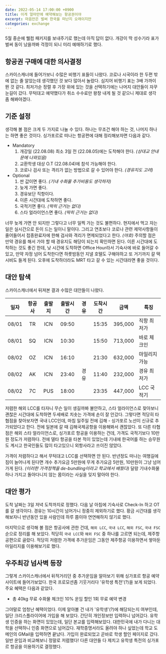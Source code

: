 ```yaml
---
date: 2022-05-14 17:00:00 +0900
title: 이게 얼마만에 예약해보는 항공권이야
excerpt: 마음만은 벌써 한국을 떠난지 오래이지만
categories: exchange
---
```


5월 중순에 웰컴 패키지를 보내주기로 했는데 아직 답이 없다. 개강이 딱 성수기라
표가 벌써 동이 났을까봐 걱정이 되니 미리 예매하기로 했다.

## 항공권 구매에 대한 의사결정

스카이스캐너에 들어가보니 수많은 비행기 표들이 나왔다. 코로나 시국이라 한 두편
밖에 없는 줄 알았는데 생각했던 것 보다 많아서 놀랐다. 심지어 비행기 표는 3배
가까이 뛴 것 같다.  최저가순 정렬 후 가장 위에 있는 것을 선택하기에는 나머지
대안들이 자꾸 눈길이 갔다.  무턱대고 예약했다가 취소 수수료만 왕창 내게 될 것
같으니 제대로 생각 좀 해봐야겠다.

## 기준 설정

생각해 볼 점은 크게 두 가지로 나눌 수 있다. 하나는 무조건 해야 하는 것, 나머지
하나는 하면 좋은 것이다. 싱가포르로 떠나는 항공편에 대해 정리해보자면 다음과
같다.

* Mandatory
  1. 개강일 (22.08.08) 최소 3일 전 (22.08.05)에는 도착해야 한다.
  *(상대교 안내문에 나와있음)*
  1. 교환학생 대상 O.T (22.08.04)에 참석 가능해야 한다.
  1. 코로나 검사 또는 격리가 없는 방법으로 갈 수 있어야 한다.
  *(경유지도 고려)*
* Optional
  1. 싼 값이면 좋다. *(기내 수화물 추가비용도 생각하자)*
  1. 늦게 가면 좋다.
  1. 경유보단 직항이다.
  1. 이른 시간대에 도착하면 좋다.
  1. 국적기면 좋다. *(딱히 근거는 없다)*
  1. 스타 얼라이언스면 좋다. *(딱히 근거는 없다)*

너무 늦게 가면 안 되지만 그렇다고 너무 일찍 가는 것도 불편하다. 현지에서 먹고
자는 일은 실시간으로 돈이 드는 일이니 말이다. 그리고  연초보다 코로나 관련
제약사항들이 줄어들어서 접종완료자에 한해 검사와 격리가 면제되었다고 한다.
*(야호)* 주의할 점은 만약 경유를 해서 가야 할 때 경유지도 해당이 되는지
확인하면 된다. 이른 시간대에 도착하는 것도 좋긴 한데, 낮 시간에 도착하면
Office Hour라서 기숙사에 바로 들어갈 수 있고, 만약 자정 넘어 도착한다면
하룻밤동안 지낼 호텔도 구해야하고 또 거기까지 갈 택시비도 들게 된다. 오후에
도착하더라도 MRT 타고 갈 수 있는 시간대라면 좋을 것이다.

## 대안 탐색

스카이스캐너에서 뒤져본 결과 수많은 대안들이 나왔다.

| 일자  | 항공사 | 출발지 | 출발시간 | 경유 | 도착시간 | 금액    | 특징          |
|:-----:|:------:|:------:|:--------:|:----:|:--------:|:-------:| ------------- |
| 08/01 | TR     | ICN    | 09:50    |      | 15:35    | 395,000 | 직항 최저가   |
| 08/01 | SQ     | ICN    | 10:30    |      | 15:50    | 713,000 | 바로 체크인   |
| 08/02 | OZ     | ICN    | 16:10    |      | 21:30    | 632,000 | 마일리지 가능 |
| 08/02 | AK     | ICN    | 23:40    | 경유 | 11:40    | 232,000 | 경유 최저가   |
| 08/02 | 7C     | PUS    | 18:00    |      | 23:35    | 447,000 | LCC 국적기    |

저렴한 해외 LCC를 타자니 무슨 일이 생길까봐 불안하고, 스타 얼라이언스로
찾아보니 괜찮은 시간대에 도착하면 두세배로 치솟는 가격에 손이 잘 안갔다.
그렇다면 적당히 타협점을 찾아보자면 국내 LCC인데, 마침 일주일 전에 김해 -
싱가포르 노선이 신규로 추가되었다고 한다. 전에 일본에 갈 때 김해국제공항을
이용해봐서 괜찮았다.  또 다른 타협점은 해외 스타 얼라이언스로, 싱가포르 항공을
이용하는 건데, 가격도 국적기보다 10만원 정도가 저렴하다. 전에 델타 항공을 타본
적이 있었는데 기내에 한국어를 하는 승무원도 계시고 한국인들도 많이 타고있으니
외항사라고 쓰이진 않았다.

가격이 저렴하다고 해서 무턱대고 LCC를 선택하면 안 된다. 반년정도 떠나는
여행길에 짐이 늘어나게 된다면 개수 추가요금 5만원에 무게 추가요금 5만원,
10만원이 그냥 넘어가게 된다. *(이러한 가격정책을 de-bundling이라고 학교에서
배웠다)* 달랑 기내수화물 하나 가지고 돌아다니지 않는 몸이라는 사실을 잊지
말아야 한다.

## 대안 평가

도착 날짜는 3일 저녁 도착까지로 정했다. 다음 날 아침에 기숙사로 Check-In 하고
OT를 갈 생각이다. 경유는 10시간이 넘어가니 정중히 제외하기로 했다.  황금
시간대를 생각해보자니 반년동안 있을 사람인데 하루 쯤이야 연연해하지 않기로
했다.

마지막으로 생각해 볼 점은 항공사에 관한 건데,  `해외 LCC`, `국내 LCC`, `해외
FSC`, `국내 FSC` 순으로 정리를 해 보았다. 적당히 `국내 LCC`와 `해외 FSC` 중
하나를 고르면 되는데, 제주항공편으로 골랐다. 적당히 저렴한 가격에 추가운임은
그동안 제주항공 이용하면서 쌓아둔 마일리지를 이용해보기로 했다.

## 우주최강 넘사벽 등장

그렇게 스카이스캐너에서 뒤적거리던 중 추가운임을 알아보기 위해 싱가포르 항공
예약 사이트에 들어가보았다. 한국 프로모션좀 기웃거리다 '유학생 특전'(?)을 보게
되었다. 주요 혜택은 다음과 같았다.

* 총 40kg 무료 수화물 체크인 10% 운임 할인 1회 무료 예약 변경

그야말로 엄청난 혜택이었다. 이제 알아볼 건 내가 '유학생'(?)에 해당되는지
여부인데, 일단 크리스플라이어에 가입을 해 보았다. 간단히 개인정보만 입력하니
넘어갔다.  유학생 인증을 하는 화면이 있었는데, 일단 본교를 입력해보았다.
대한민국에 내가 다니는 대학을 선택하니 인증 화면으로 넘어갔다. 재학증명서라도
올려야 하나 싶었는데 학교 도메인의 GMail을 입력하면 끝났다. 가입이 완료되었고
곧바로 학생 할인 페이지로 갔다. 일반 운임과 비교해보니 정말로 저렴했다! 다른
대안들 다 제치고 유학생 특전의 싱가포르 항공을 이용하기로 결정했다.